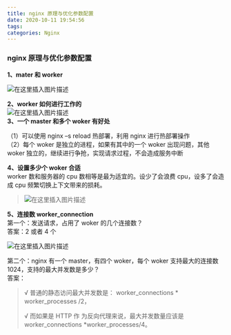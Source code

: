 ```yaml
---
title: nginx 原理与优化参数配置
date: 2020-10-11 19:54:56
tags: 
categories: Nginx
---
```


<!--more-->

### nginx 原理与优化参数配置

  
**1、mater 和 worker**

![在这里插入图片描述](https://img-blog.csdnimg.cn/20201011194035970.png?x-oss-process=image/watermark,type_ZmFuZ3poZW5naGVpdGk,shadow_10,text_aHR0cHM6Ly9ibG9nLmNzZG4ubmV0L3FxXzIxMDQwNTU5,size_16,color_FFFFFF,t_70#pic_center)

**2、worker 如何进行工作的**  
![在这里插入图片描述](https://img-blog.csdnimg.cn/20201011194109961.png?x-oss-process=image/watermark,type_ZmFuZ3poZW5naGVpdGk,shadow_10,text_aHR0cHM6Ly9ibG9nLmNzZG4ubmV0L3FxXzIxMDQwNTU5,size_16,color_FFFFFF,t_70#pic_center)  
**3、一个 master 和多个 woker 有好处**

（1）可以使用 nginx –s reload 热部署，利用 nginx 进行热部署操作  
（2）每个 woker 是独立的进程，如果有其中的一个 woker 出现问题，其他 woker 独立的，继续进行争抢，实现请求过程，不会造成服务中断

**4、设置多少个 woker 合适**  
worker 数和服务器的 cpu 数相等是最为适宜的。设少了会浪费 cpu，设多了会造成 cpu 频繁切换上下文带来的损耗。

> ![在这里插入图片描述](https://img-blog.csdnimg.cn/2020101119455658.png?x-oss-process=image/watermark,type_ZmFuZ3poZW5naGVpdGk,shadow_10,text_aHR0cHM6Ly9ibG9nLmNzZG4ubmV0L3FxXzIxMDQwNTU5,size_16,color_FFFFFF,t_70#pic_center)

**5、连接数 worker\_connection**  
第一个：发送请求，占用了 woker 的几个连接数？  
答案：2 或者 4 个

![在这里插入图片描述](https://img-blog.csdnimg.cn/20201011195450438.png?x-oss-process=image/watermark,type_ZmFuZ3poZW5naGVpdGk,shadow_10,text_aHR0cHM6Ly9ibG9nLmNzZG4ubmV0L3FxXzIxMDQwNTU5,size_16,color_FFFFFF,t_70#pic_center)

第二个：nginx 有一个 master，有四个 woker，每个 woker 支持最大的连接数 1024，支持的最大并发数是多少？  
答案：

> √ 普通的静态访问最大并发数是： worker\_connections \* worker\_processes /2，  
>   
> √ 而如果是 HTTP 作 为反向代理来说，最大并发数量应该是 worker\_connections \*worker\_processes/4。